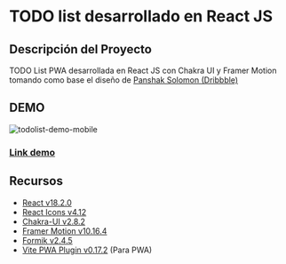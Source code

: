 # TODO list desarrollado en React JS

## Descripción del Proyecto
TODO List PWA desarrollada en React JS con Chakra UI y Framer Motion tomando como base el diseño de [Panshak Solomon (Dribbble)](https://dribbble.com/shots/14275304-Todo-list-App-Javascript)

## DEMO
![todolist-demo-mobile](https://i.imgur.com/JPeh4Bk.jpg)
### [Link demo](https://pablorito14.github.io/todo-list/)

## Recursos
- [React v18.2.0](https://es.react.dev/)
- [React Icons v4.12](https://react-icons.github.io/react-icons/)
- [Chakra-UI v2.8.2](https://chakra-ui.com/)
- [Framer Motion v10.16.4](https://www.framer.com/motion/)
- [Formik v2.4.5](https://formik.org/)
- [Vite PWA Plugin v0.17.2](https://vite-pwa-org.netlify.app/) (Para PWA)
